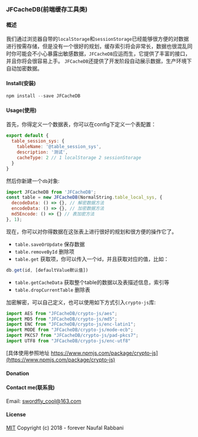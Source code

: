 ### JFCacheDB(前端缓存工具类)

#### 概述
我们通过浏览器自带的```localStorage```和```sessionStorage```已经能够很方便的对数据进行按需存储，但是没有一个很好的规划，缓存索引将会非常长，数据也很混乱同时你可能会不小心暴露出敏感数据，```JFCacheDB```应运而生，它提供了丰富的接口，并且你将会很容易上手。
```JFCacheDB```还提供了开发阶段自动展示数据，生产环境下自动加密数据。


#### Install(安装)

```javascript
npm install --save JFCacheDB
```

#### Usage(使用)
首先，你得定义一个数据表，你可以在config下定义一个表配置：

```javascript
export default {
  table_session_sys: {
    tableName: '@table_session_sys',
    description: '测试',
    cacheType: 2 // 1 localStorage 2 sessionStorage
  }
}
```

然后你新建一个```db```对象:
```javascript
import JFCacheDB from 'JFCacheDB';
const table = new JFCacheDB(NormalString.table_local_sys, {
  decodeData: () => {}, // 解密数据方法
  encodeData: () => {}, // 加密数据方法
  md5Encode: () => {} // 表加密方法
}, 1);
```
现在，你可以对你得数据在这张表上进行很好的规划和很方便的操作它了。
- ```table.saveOrUpdate``` 保存数据
- ```table.removeById``` 删除项
- ```table.get``` 获取项，你可以传入一个id，并且获取对应的值，比如：

```javascript
db.get(id, [defaultValue默认值])
```

- ```table.getCacheData``` 获取整个table的数据以及表描述信息，索引等
- ```table.dropCurrentTable``` 删除表

加密解密，可以自己定义，也可以使用如下方式引入```crypto-js```库:

```javascript
import AES from "JFCacheDB/crypto-js/aes";
import MD5 from "JFCacheDB/crypto-js/md5";
import ENC from "JFCacheDB/crypto-js/enc-latin1";
import MODE from "JFCacheDB/crypto-js/mode-ecb";
import PKCS7 from "JFCacheDB/crypto-js/pad-pkcs7";
import UTF8 from "JFCacheDB/crypto-js/enc-utf8"
```
[具体使用参照地址 https://www.npmjs.com/package/crypto-js](https://www.npmjs.com/package/crypto-js)

#### Donation



#### Contact me(联系我)

Email: swordfly_cool@163.com

#### License

[MIT](http://opensource.org/licenses/MIT) Copyright (c) 2018 - forever Naufal Rabbani